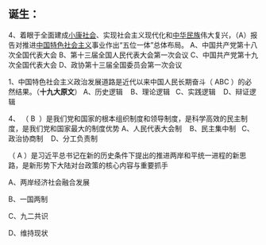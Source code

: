 ## 诞生：
4、着眼于全面建成[小康社会](https://baike.baidu.com/item/%E5%B0%8F%E5%BA%B7%E7%A4%BE%E4%BC%9A)、实现社会主义现代化和[中华民族](https://baike.baidu.com/item/%E4%B8%AD%E5%8D%8E%E6%B0%91%E6%97%8F/1186)伟大复兴，（A）报告对推进[中国特色社会主义](https://baike.baidu.com/item/%E4%B8%AD%E5%9B%BD%E7%89%B9%E8%89%B2%E7%A4%BE%E4%BC%9A%E4%B8%BB%E4%B9%89)事业作出“五位一体”总体布局。
A、中国共产党第十八次全国代表大会
B、第十三届全国人民代表大会第一次会议
C、中国共产党第十九次全国代表大会
D、政协第十三届全国委员会第一次会议

1、中国特色社会主义政治发展道路是近代以来中国人民长期奋斗（ ABC ）的必然结果。（**十九大原文**）
A、历史逻辑    B、理论逻辑   C、实践逻辑    D、辩证逻辑

4、 （ B  ）是我们党和国家的根本组织制度和领导制度，是科学高效的民主制度，是我们党和国家最大的制度优势
A、人民代表大会制    
B、民主集中制   
C、政治协商制    
D、分工负责制

（ A ）是习近平总书记在新的历史条件下提出的推进两岸和平统一进程的新思路，是新形势下大陆对台政策的核心内容与重要抓手

A、两岸经济社会融合发展

B、一国两制

C、九二共识

D、维持现状